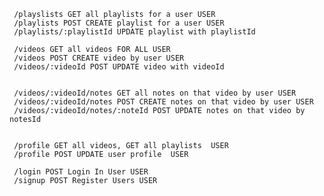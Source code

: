      /playslists GET all playlists for a user USER
     /playlists POST CREATE playlist for a user USER
     /playlists/:playlistId UPDATE playlist with playlistId

     /videos GET all videos FOR ALL USER
     /videos POST CREATE video by user USER
     /videos/:videoId POST UPDATE video with videoId


     /videos/:videoId/notes GET all notes on that video by user USER
     /videos/:videoId/notes POST CREATE notes on that video by user USER
     /videos/:videoId/notes/:noteId POST UPDATE notes on that video by notesId


     /profile GET all videos, GET all playlists  USER
     /profile POST UPDATE user profile  USER

     /login POST Login In User USER
     /signup POST Register Users USER
